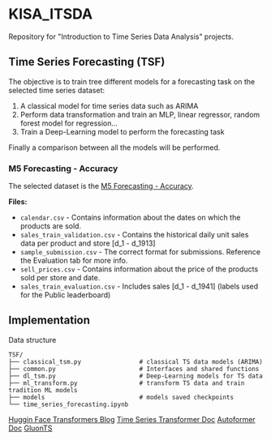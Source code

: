# KISA_ITSDA
Repository for "Introduction to Time Series Data Analysis" projects.

## Time Series Forecasting (TSF)

The objective is to train tree different models for a forecasting task on the selected time series dataset:
1. A classical model for time series data such as ARIMA
2. Perform data transformation and train an MLP, linear regressor, random forest model for regression...
3. Train a Deep-Learning model to perform the forecasting task

Finally a comparison between all the models will be performed.

### M5 Forecasting - Accuracy
The selected dataset is the [M5 Forecasting - Accuracy](https://www.kaggle.com/c/m5-forecasting-accuracy). 

**Files:**
- `calendar.csv` - Contains information about the dates on which the products are sold.
- `sales_train_validation.csv` - Contains the historical daily unit sales data per product and store [d_1 - d_1913]
- `sample_submission.csv` - The correct format for submissions. Reference the Evaluation tab for more info.
- `sell_prices.csv` - Contains information about the price of the products sold per store and date.
- `sales_train_evaluation.csv` - Includes sales [d_1 - d_1941] (labels used for the Public leaderboard)


## Implementation
Data structure
```
TSF/
├── classical_tsm.py                # classical TS data models (ARIMA)
├── common.py                       # Interfaces and shared functions
├── dl_tsm.py                       # Deep-Learning models for TS data
├── ml_transform.py                 # transform TS data and train tradition ML models 
├── models                          # models saved checkpoints
└── time_series_forecasting.ipynb
```

[Huggin Face Transformers Blog](https://huggingface.co/blog/time-series-transformers)
[Time Series Transformer Doc](https://huggingface.co/docs/transformers/model_doc/time_series_transformer)
[Autoformer Doc](https://huggingface.co/docs/transformers/model_doc/autoformer)
[GluonTS](https://github.com/awslabs/gluonts?tab=readme-ov-file)